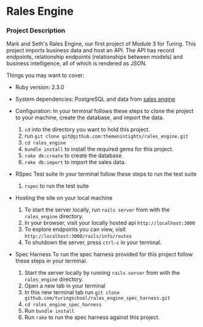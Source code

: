 # Rales Engine

### Project Description
Mark and Seth's Rales Engine, our first project of Module 3 for Turing. This project imports business data and host an API. The API has record endpoints, relationship endpoints (relationships between models) and business intelligence, all of which is rendered as JSON.

Things you may want to cover:

* Ruby version: 2.3.0
* System dependencies: PostgreSQL and data from [sales engine](https://github.com/turingschool-examples/sales_engine/tree/master/data)

* Configuration:
In your terminal follows these steps to clone the project to your machine, create the database, and import the data.

  1. `cd` into the directory you want to hold this project.
  1. run `git clone git@github.com:themenintights/rales_engine.git`
  1. `cd rales_engine`
  1. `bundle install` to install the required gems for this project.
  1. `rake db:create` to create the database.
  1. `rake db:import` to import the sales data.

* RSpec Test suite
In your terminal follow these steps to run the test suite

  1. `rspec` to run the test suite

* Hosting the site on your local machine
  1. To start the server locally, run `rails server` from with the `rales_engine` directory.
  1. In your browser, visit your locally hosted api `http://localhost:3000`
  1. To explore endpoints you can view, visit `http://localhost:3000/rails/info/routes`
  1. To shutdown the server, press `ctrl-c` in your terminal.

* Spec Harness
To run the spec harness provided for this project follow these steps in your terminal.

  1. Start the server locally by running `rails server` from with the `rales_engine` directory.
  1. Open a new tab in your terminal
  1. In this new terminal tab run `git clone github.com/turingschool/rales_engine_spec_harness.git`
  1. `cd rales_engine_spec_harness`
  1. Run `bundle install`
  1. Run `rake` to run the spec harness against this project.
